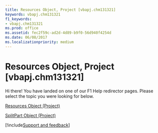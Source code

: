```yaml
---
title: Resources Object, Project [vbapj.chm131321]
keywords: vbapj.chm131321
f1_keywords:
- vbapj.chm131321
ms.prod: office
ms.assetid: fec2f59c-ad2d-4d89-b9f0-56d940f4254d
ms.date: 06/08/2017
ms.localizationpriority: medium
---
```



# Resources Object, Project [vbapj.chm131321]

Hi there! You have landed on one of our F1 Help redirector pages. Please select the topic you were looking for below.

[Resources Object (Project)](https://msdn.microsoft.com/library/84f8357a-358b-f2ae-e164-65c0c5abd383%28Office.15%29.aspx)

[SplitPart Object (Project)](https://msdn.microsoft.com/library/7eb80010-7b5a-3833-a5c5-b02d0c0bea5c%28Office.15%29.aspx)

[!include[Support and feedback](~/includes/feedback-boilerplate.md)]